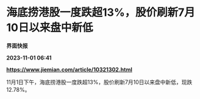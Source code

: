 # 海底捞港股一度跌超13%，股价刷新7月10日以来盘中新低
**界面快报**

**2023-11-01 06:41**

**https://www.jiemian.com/article/10321302.html**

11月1日下午，海底捞港股一度跌超13%，股价刷新7月10日以来盘中新低，现跌12.78%。